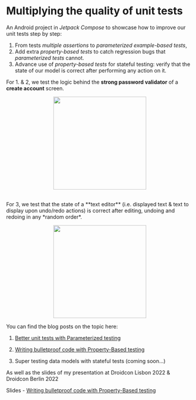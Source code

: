 # Multiplying the quality of unit tests
An Android project in *Jetpack Compose* to showcase how to improve our unit tests step by step:
1. From tests *multiple assertions* to *parameterized example-based tests*,
2. Add extra *property-based tests* to catch regression bugs that *parameterized tests* cannot.
3. Advance use of *property-based tests* for stateful testing: 
  verify that the state of our model is correct after performing any action on it.

For 1. & 2, we test the logic behind the **strong password validator** of a **create account** screen.

<p align="center">
<img width="250" src="https://user-images.githubusercontent.com/6097181/169895372-f21adba4-5478-4bd4-8b9d-3676da049d4d.gif">
</p>
<br>
For 3, we test that the state of a **text editor** (i.e. displayed text & text to display upon undo/redo actions) is correct after editing, undoing and redoing in any *random order*.

<p align="center">
<img width="250" src="https://user-images.githubusercontent.com/6097181/181569006-db7cee16-b200-4bc2-88ba-2e6ad2441a94.gif">
</p>

You can find the blog posts on the topic here:

1) [Better unit tests with Parameterized testing](https://sergiosastre.hashnode.dev/better-unit-tests-with-parameterized-testing)

2) [Writing bulletproof code with Property-Based testing](https://sergiosastre.hashnode.dev/writing-bulletproof-code-with-property-based-testing-pbt)

3) Super testing data models with stateful tests (coming soon...)

As well as the slides of my presentation at Droidcon Lisbon 2022 & Droidcon Berlin 2022

Slides - [Writing bulletproof code with Property-Based testing](https://speakerdeck.com/gio_sastre/writing-bulletproof-code-with-property-based-testing)
